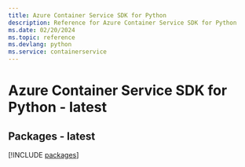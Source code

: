 ```yaml
---
title: Azure Container Service SDK for Python
description: Reference for Azure Container Service SDK for Python
ms.date: 02/20/2024
ms.topic: reference
ms.devlang: python
ms.service: containerservice
---
```

# Azure Container Service SDK for Python - latest
## Packages - latest
[!INCLUDE [packages](container-service-index.md)]